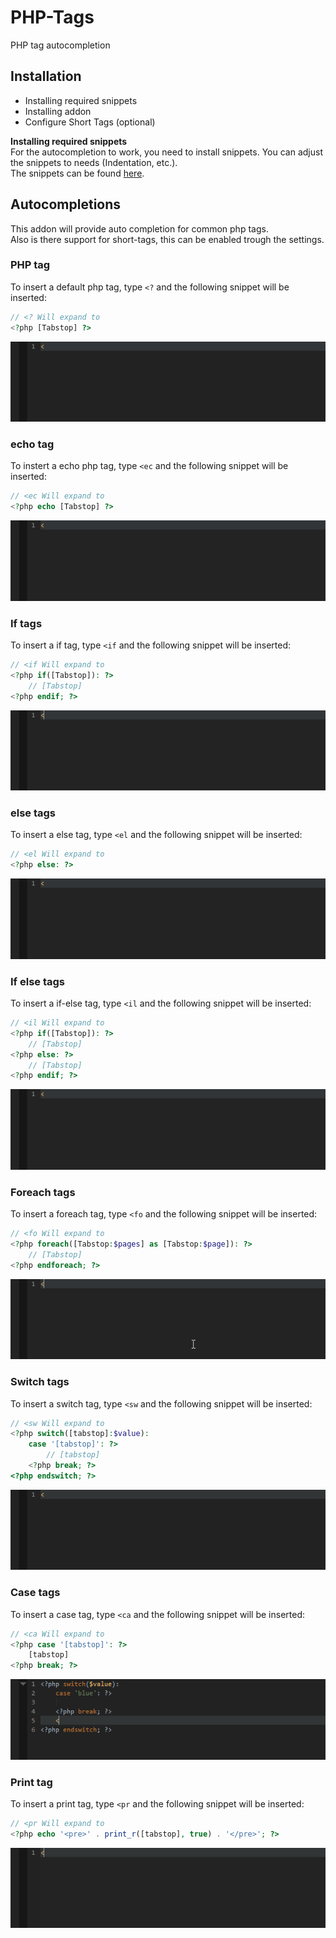 # PHP-Tags
PHP tag autocompletion

## Installation
 * Installing required snippets
 * Installing addon
 * Configure Short Tags (optional)

**Installing required snippets**  
For the autocompletion to work, you need to install snippets. 
You can adjust the snippets to needs (Indentation, etc.).  
The snippets can be found [here](https://github.com/babobski/PHP-Tags-Snippets).

## Autocompletions
This addon will provide auto completion for common php tags.  
Also is there support for short-tags, this can be enabled trough the settings.

### PHP tag
To insert a default php tag, type `<?` and the following snippet will be inserted:

```php
// <? Will expand to
<?php [Tabstop] ?>
```
![preview](php-tag.gif)

### echo tag
To instert a echo php tag, type `<ec` and the following snippet will be inserted:
```php
// <ec Will expand to
<?php echo [Tabstop] ?>
```
![preview](echo-tag.gif)

### If tags
To insert a if tag, type `<if` and the following snippet will be inserted:
```php
// <if Will expand to
<?php if([Tabstop]): ?>
	// [Tabstop]
<?php endif; ?>
```
![preview](if-tag.gif)

### else tags
To insert a else tag, type `<el` and the following snippet will be inserted:
```php
// <el Will expand to
<?php else: ?>
```
![preview](esle-tag.gif)

### If else tags
To insert a if-else tag, type `<il` and the following snippet will be inserted:
```php
// <il Will expand to
<?php if([Tabstop]): ?>
	// [Tabstop]
<?php else: ?>
	// [Tabstop]
<?php endif; ?>
```
![preview](if-else-tag.gif)

### Foreach tags
To insert a foreach tag, type `<fo` and the following snippet will be inserted:
```php
// <fo Will expand to
<?php foreach([Tabstop:$pages] as [Tabstop:$page]): ?>
	// [Tabstop]
<?php endforeach; ?>
```
![preview](foreach-tag.gif)

### Switch tags
To insert a switch tag, type `<sw` and the following snippet will be inserted:
```php
// <sw Will expand to
<?php switch([tabstop]:$value):
	case '[tabstop]': ?>
		// [tabstop]
	<?php break; ?>
<?php endswitch; ?>
```
![preview](switch-tag.gif)

### Case tags
To insert a case tag, type `<ca` and the following snippet will be inserted:
```php
// <ca Will expand to
<?php case '[tabstop]': ?>
	[tabstop]
<?php break; ?>
```
![preview](case-tag.gif)

### Print tag 
To insert a print tag, type `<pr` and the following snippet will be inserted:
```php
// <pr Will expand to
<?php echo '<pre>' . print_r([tabstop], true) . '</pre>'; ?>
```
![preview](print-tag.gif)
